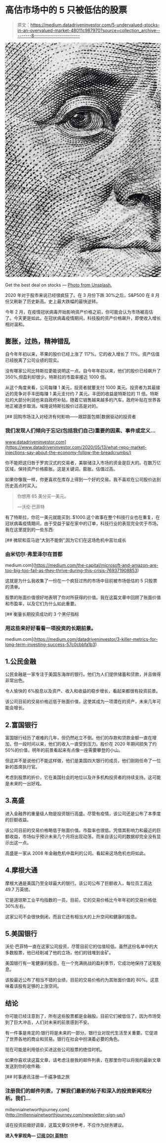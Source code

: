 # 高估市场中的 5 只被低估的股票

> 原文：<https://medium.datadriveninvestor.com/5-undervalued-stocks-in-an-overvalued-market-48011c987970?source=collection_archive---------8----------------------->

![](img/6538eb1d7919ac3d10281a9a9455468a.png)

Get the best deal on stocks — [Photo from Unsplash.](https://unsplash.com/photos/VrJnsLH2nOY)

2020 年对于股市来说已经很疯狂了。在 3 月份下跌 30%之后，S&P500 在 8 月份又刷新了历史新高。史上最大跌幅的最快逆转。

今年 2 月，在疫情冠状病毒开始影响资产价格之前，你可能会认为市场被高估了。今天更是如此。在冠状病毒疫情期间，科技股的资产价格飙升，即使收入增长相对温和。

## 膨胀，过热，精神错乱

自今年年初以来，苹果的股价已经上涨了 117%。它的收入增长了 11%。资产估值已经脱离了公司业绩的现实。

没有哪家公司比特斯拉更能说明这一点。自今年年初以来，他们的股价已经飙升了 350%,但盈利却很少。特斯拉的市盈率接近 1000 倍。

从这个角度来看，公司每赚 1 美元，投资者就要支付 1000 美元。投资者为其最接近的竞争对手丰田每赚 1 美元支付约 7 美元。丰田的收益是特斯拉的 11 倍。特斯拉的大部分利润也来自政府补贴，随着它销售越来越多的汽车，政府补贴在世界各地正被逐步取消。埃隆说特斯拉股价过高是对的。

[](https://www.datadriveninvestor.com/2020/05/13/what-repo-market-injections-say-about-the-economy-follow-the-breadcrumbs/) [## 回购市场注入对经济有何影响——跟踪面包屑|数据驱动的投资者

### 我们发现人们倾向于忘记(包括我们自己)重要的因素、事件或定义…

www.datadriveninvestor.com](https://www.datadriveninvestor.com/2020/05/13/what-repo-market-injections-say-about-the-economy-follow-the-breadcrumbs/) 

你不能把这归咎于罗宾汉式的交易者，美联储注入市场的资金是巨大的。在数万亿区域，保持资产价格膨胀。这是关键词，膨胀。估值过高。

如果你像我一样，你更喜欢在库存上得到一个好的交易。我不喜欢在公司股价达到历史高点时买入。

> 你想用 65 美分买一美元。
> 
> —沃伦·巴菲特

有了特斯拉，你花一美元就能买到..$1000.这个故事在整个科技行业也在重复，在冠状病毒疫情期间，由于受益于留在家中的订单，科技行业的表现完全优于市场。我在这里提到的一些东西:

[](https://medium.com/the-capital/microsoft-and-amazon-are-too-big-too-fail-as-they-thrive-during-this-crisis-769371908853) [## 微软和亚马逊“大到不能倒”,因为它们在这场危机中茁壮成长

### 由米切尔·弗里泽尔在首都

medium.com](https://medium.com/the-capital/microsoft-and-amazon-are-too-big-too-fail-as-they-thrive-during-this-crisis-769371908853) 

这就是为什么我收集了一份在一个疯狂过热的市场中目前被市场低估的 5 只股票的清单。

股票的账面价值很好地表明了你对所获得的价值。我在这篇文章中回顾了账面价值和市盈率，以及它们为什么如此重要。

[](https://medium.com/datadriveninvestor/3-killer-metrics-for-long-term-investing-success-57c0cbbfa1b3) [## 衡量长期投资成功的 3 个黑仔指标

### 用这些来好好看看一项投资的长期前景。

medium.com](https://medium.com/datadriveninvestor/3-killer-metrics-for-long-term-investing-success-57c0cbbfa1b3) 

## 1.公民金融

公民金融是一家专注于美国东海岸的银行。他们为人们提供储蓄和贷款，并且做得非常出色。

令人愉快的 6%股息以及资产、收入和收益的稳步增长，看起来都很有投资前景。

该公司目前的交易价格远低于账面价值，这使其成为一项潜在的资产，未来几年可能会增长。

## 2.富国银行

富国银行经历了艰难的几年，但仍然屹立不倒。他们的存款和贷款金额一直在增加，但一段时间以来，他们的收入一直受到压力。股价在 2020 年期间损失了约 50%的价值，明年的前景看起来有点像一座需要攀登的小山。

但这并不是说他们不能这样做，他们是美国四大银行的成员，他们刚刚任命了一位新的首席执行官。

考虑到股票的折价，它在美国社会的地位以及许多机构投资者的持续支持。这可能是未来的一出好戏。

## 3.高盛

进入金融界的重量级人物是投资银行高盛。尽管有疫情，该公司还是公布了本季度的巨额收益。

该公司目前的交易价格略低于账面价值。市盈率也很低。凭借其影响力和最近的巨额收益，市场似乎预计未来几个月将出现动荡，而来自该公司的数据却完全没有显示出这一点。

高盛是一家从 2008 年金融危机中盈利的公司。看起来这场危机也将如此。

## 4.摩根大通

摩根大通是美国乃至全球最大的银行。该公司公布了巨额收入，每位员工高达 49.7 万英镑。

它是道琼斯工业平均指数的一员，目前，它的交易价格比今年年初的交易价格低 30%左右。

这家公司不会很快倒闭，而且它还有相当大的上升空间和健康的股息。

## 5.美国银行

沃伦·巴菲特一直在这家公司投资，尽管目前它的估值较低。虽然这份名单中的大多数股票，他已经削减了他的立场，他们的钱堆到金矿。

美国银行有一笔健康的股息，在一个充满挑战的盈利季节，它成功地保持了这笔股息。

该股最近公布了相当不错的业绩，目前的交易价格约为其账面价值的 80%。这意味着该股有足够的上涨空间。

## 结论

你可能已经注意到了，所有这些股票都是金融股。目前它们被低估了，因为市场受到了巨大冲击，人们对未来的前景感到不安。

有一件事是肯定的:银行将是未来的一部分。银行业对现代生活至关重要。它促进了世界各地的商业和贸易。银行在社会中扮演着必要的角色。

现在可能是利用低价买进这些公司股票的绝佳时机。

如果你喜欢读这篇文章，请考虑注册我的邮件列表，在那里你可以将我的最新文章发送到你的收件箱:

 [## 时事通讯注册—千禧净值之旅

### 注册我们的邮件列表，了解我们最新的帖子和深入的投资新闻和分析。我们…

millennialnetworthjourney.com](http://millennialnetworthjourney.com/newsletter-sign-up/) 

请在投资前做好调查，这篇文章仅供参考，不应作为财务建议。

**进入专家视角—** [**订阅 DDI 英特尔**](https://datadriveninvestor.com/ddi-intel)